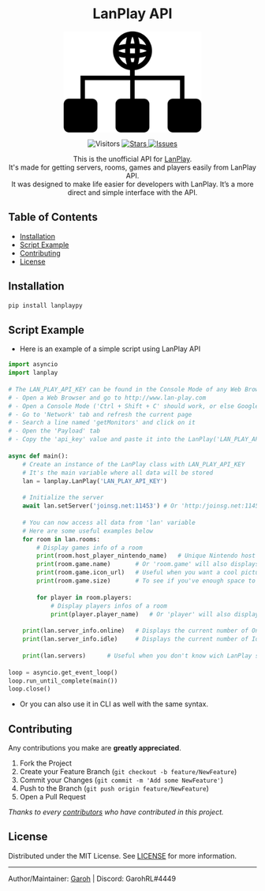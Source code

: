 <h1 align='center'>LanPlay API</h1>
<p align="center">
<img src="https://github.com/LeGeRyChEeSe/lanplaypy/blob/main/images/lanplay.png?raw=true" align="center" height=205 alt="lanplaypy" />
</p>
<p align="center">
<img src='https://visitor-badge.laobi.icu/badge?page_id=LeGeRyChEeSe.lanplaypy', alt='Visitors'/>
<a href="https://github.com/LeGeRyChEeSe/lanplaypy/stargazers">
<img src="https://img.shields.io/github/stars/LeGeRyChEeSe/lanplaypy" alt="Stars"/>
</a>
<a href="https://github.com/LeGeRyChEeSe/lanplaypy/issues">
<img src="https://img.shields.io/github/issues/LeGeRyChEeSe/lanplaypy" alt="Issues"/>
</a>

<p align="center">
This is the unofficial API for <a href="http://www.lan-play.com">LanPlay</a>.<br>
It's made for getting servers, rooms, games and players easily from LanPlay API.<br>
It was designed to make life easier for developers with LanPlay. It’s a more direct and simple interface with the API.
<p align="center">

## Table of Contents
- [Installation](#installation)
- [Script Example](#script-example)
- [Contributing](#contributing)
- [License](#license)

## Installation

```python
pip install lanplaypy
```

## Script Example

- Here is an example of a simple script using LanPlay API

```python
import asyncio
import lanplay

# The LAN_PLAY_API_KEY can be found in the Console Mode of any Web Browser by following these steps:
# - Open a Web Browser and go to http://www.lan-play.com
# - Open a Console Mode ('Ctrl + Shift + C' should work, or else Google is your friend :))
# - Go to 'Network' tab and refresh the current page
# - Search a line named 'getMonitors' and click on it
# - Open the 'Payload' tab
# - Copy the 'api_key' value and paste it into the LanPlay('LAN_PLAY_API_KEY') definition below

async def main():
    # Create an instance of the LanPlay class with LAN_PLAY_API_KEY
    # It's the main variable where all data will be stored
    lan = lanplay.LanPlay('LAN_PLAY_API_KEY')

    # Initialize the server
    await lan.setServer('joinsg.net:11453') # Or 'http:/joinsg.net:11453/' will works too

    # You can now access all data from 'lan' variable
    # Here are some useful examples below    
    for room in lan.rooms:
        # Display games info of a room
        print(room.host_player_nintendo_name)   # Unique Nintendo host player name
        print(room.game.name)       # Or 'room.game' will also displays the name of the game
        print(room.game.icon_url)   # Useful when you want a cool picture of the current game played
        print(room.game.size)       # To see if you've enough space to download this game on your Switch...
        
        for player in room.players:
            # Display players infos of a room
            print(player.player_name)   # Or 'player' will also displays the name of the player

    print(lan.server_info.online)   # Displays the current number of Online players in the server
    print(lan.server_info.idle)     # Displays the current number of Idle players in the server

    print(lan.servers)      # Useful when you don't know wich LanPlay server to choose...

loop = asyncio.get_event_loop()
loop.run_until_complete(main())
loop.close()
```

- Or you can also use it in CLI as well with the same syntax.

## Contributing

Any contributions you make are **greatly appreciated**.

1. Fork the Project
2. Create your Feature Branch (`git checkout -b feature/NewFeature`)
3. Commit your Changes (`git commit -m 'Add some NewFeature'`)
4. Push to the Branch (`git push origin feature/NewFeature`)
5. Open a Pull Request


*Thanks to every [contributors](https://github.com/LeGeRyChEeSe/lanplaypy/graphs/contributors) who have contributed in this project.*

## License

Distributed under the MIT License. See [LICENSE](https://github.com/LeGeRyChEeSe/lanplaypy/blob/main/LICENSE) for more information.

----

Author/Maintainer: [Garoh](https://github.com/LeGeRyChEeSe/) | Discord: GarohRL#4449
